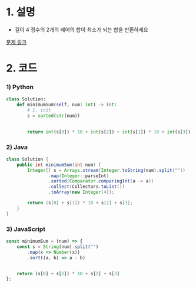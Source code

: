# 1. 설명
- 길이 4 정수의 2개의 페어의 합이 최소가 되는 합을 반환하세요



[문제 링크](https://leetcode.com/problems/minimum-sum-of-four-digit-number-after-splitting-digits/)

# 2. 코드
### 1) Python
```python
class Solution:
    def minimumSum(self, num: int) -> int:
        # 1. init
        s = sorted(str(num))

        
        return int(s[0]) * 10 + int(s[2]) + int(s[1]) * 10 + int(s[3])
```

### 2) Java
```java
class Solution {
    public int minimumSum(int num) {
        Integer[] s = Arrays.stream(Integer.toString(num).split(""))
                .map(Integer::parseInt)
                .sorted(Comparator.comparingInt(a -> a))
                .collect(Collectors.toList())
                .toArray(new Integer[4]);

        return (s[0] + s[1]) * 10 + s[2] + s[3];
    }
}
```

### 3) JavaScript
```js
const minimumSum = (num) => {
    const s = String(num).split("")
        .map(x => Number(x))
        .sort((a, b) => a - b)


    return (s[0] + s[1]) * 10 + s[2] + s[3]
};
```